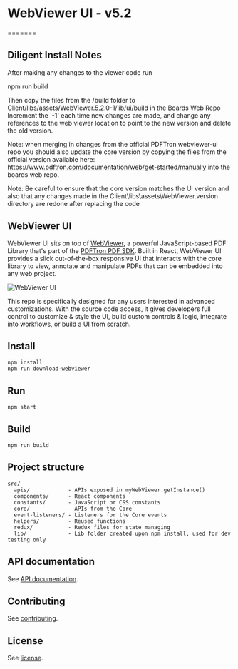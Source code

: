 # WebViewer UI - v5.2

=======

## Diligent Install Notes

After making any changes to the viewer code run

npm run build

Then copy the files from the /build folder to Client/libs/assets/WebViewer.5.2.0-1/lib/ui/build in the Boards Web Repo
Increment the '-1' each time new changes are made, and change any references to the web viewer location to point to the new version and delete the old version.

Note: when merging in changes from the official PDFTron webviewer-ui repo you should also update the core version by copying the files from the official version avaliable here:
https://www.pdftron.com/documentation/web/get-started/manually
into the boards web repo.

Note: Be careful to ensure that the core version matches the UI version and also that any changes made in the Client\libs\assets\WebViewer.version directory are redone after replacing the code

## WebViewer UI

WebViewer UI sits on top of [WebViewer](https://www.pdftron.com/webviewer), a powerful JavaScript-based PDF Library that's part of the [PDFTron PDF SDK](https://www.pdftron.com). Built in React, WebViewer UI provides a slick out-of-the-box responsive UI that interacts with the core library to view, annotate and manipulate PDFs that can be embedded into any web project.

![WebViewer UI](https://www.pdftron.com/downloads/pl/webviewer-ui.png)

This repo is specifically designed for any users interested in advanced customizations. With the source code access, it gives developers full control to customize & style the UI, build custom controls & logic, integrate into workflows, or build a UI from scratch.

## Install

```
npm install
npm run download-webviewer
```

## Run

```
npm start
```

## Build

```
npm run build
```

## Project structure

```
src/
  apis/            - APIs exposed in myWebViewer.getInstance()
  components/      - React components
  constants/       - JavaScript or CSS constants
  core/            - APIs from the Core
  event-listeners/ - Listeners for the Core events
  helpers/         - Reused functions
  redux/           - Redux files for state managing
  lib/             - Lib folder created upon npm install, used for dev testing only
```

## API documentation

See [API documentation](https://www.pdftron.com/documentation/web/guides/ui/apis).

## Contributing

See [contributing](./CONTRIBUTING.md).

## License

See [license](./LICENSE).
